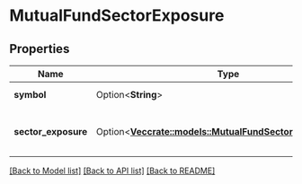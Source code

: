 # MutualFundSectorExposure

## Properties

Name | Type | Description | Notes
------------ | ------------- | ------------- | -------------
**symbol** | Option<**String**> | Mutual symbol. | [optional]
**sector_exposure** | Option<[**Vec<crate::models::MutualFundSectorExposureData>**](MutualFundSectorExposureData.md)> | Array of sector and exposure levels. | [optional]

[[Back to Model list]](../README.md#documentation-for-models) [[Back to API list]](../README.md#documentation-for-api-endpoints) [[Back to README]](../README.md)


